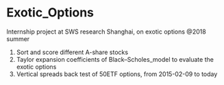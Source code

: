 # Exotic_Options
Internship project at SWS research Shanghai, on exotic options @2018 summer
1. Sort and score different A-share stocks 
2. Taylor expansion coefficients of Black–Scholes_model to evaluate the exotic options
3. Vertical spreads back test of 50ETF options, from 2015-02-09 to today
